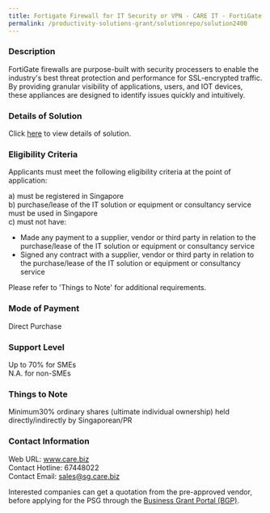 ```yaml
---
title: Fortigate Firewall for IT Security or VPN - CARE IT - FortiGate 101 F
permalink: /productivity-solutions-grant/solutionrepo/solution2400
---
```


### Description

FortiGate firewalls are purpose-built with security processers to enable the industry's best threat protection and performance for SSL-encrypted traffic. By providing granular visibility of applications, users, and IOT devices, these appliances are designed to identify issues quickly and intuitively.

### Details of Solution

Click <a href='https://www.gobusiness.gov.sg/images/psg/Computer_Analysts_20200819_Desensitised_Annex_3_Part_4.pdf' target='_blank' rel='noopener'>here</a> to view details of solution.

### Eligibility Criteria

Applicants must meet the following eligibility criteria at the point of application:

a) must be registered in Singapore <br>
b) purchase/lease of the IT solution or equipment or consultancy service must be used in Singapore <br>
c) must not have:
- Made any payment to a supplier, vendor or third party in relation to the purchase/lease of the IT solution or equipment or consultancy service
- Signed any contract with a supplier, vendor or third party in relation to the purchase/lease of the IT solution or equipment or consultancy service

Please refer to 'Things to Note' for additional requirements.

### Mode of Payment
Direct Purchase

### Support Level
Up to 70% for SMEs <br>
N.A. for non-SMEs

### Things to Note
Minimum30% ordinary shares (ultimate individual ownership) held directly/indirectly by Singaporean/PR

### Contact Information
Web URL: www.care.biz <br>Contact Hotline: 67448022 <br>Contact Email: sales@sg.care.biz <br>

Interested companies can get a quotation from the pre-approved vendor, before applying for the PSG through the <a target='_blank' rel='noopener' href='https://www.businessgrants.gov.sg/'>Business Grant Portal (BGP)</a>.
